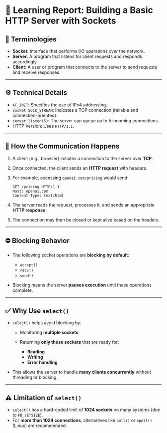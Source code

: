 

# 🧠 Learning Report: Building a Basic HTTP Server with Sockets

## 📘 Terminologies

* **Socket**: Interface that performs I/O operations over the network.
* **Server**: A program that listens for client requests and responds accordingly.
* **Client**: A user or program that connects to the server to send requests and receive responses.

---

## ⚙️ Technical Details

* `AF_INET`: Specifies the use of IPv4 addressing.
* `socket.SOCK_STREAM`: Indicates a TCP connection (reliable and connection-oriented).
* `server.listen(5)`: The server can queue up to 5 incoming connections.
* HTTP Version: Uses `HTTP/1.1`.

---

## 🔄 How the Communication Happens

1. A client (e.g., browser) initiates a connection to the server over **TCP**.

2. Once connected, the client sends an **HTTP request** with headers.

3. For example, accessing `openai.com/pricing` would send:

   ```
   GET /pricing HTTP/1.1
   Host: openai.com
   Content-Type: text/html
   ```

4. The server reads the request, processes it, and sends an appropriate **HTTP response**.

5. The connection may then be closed or kept alive based on the headers.

---

## ⛔ Blocking Behavior

* The following socket operations are **blocking by default**:

  * `accept()`
  * `recv()`
  * `send()`
* Blocking means the server **pauses execution** until these operations complete.

---

## ✅ Why Use `select()`

* `select()` helps avoid blocking by:

  * Monitoring **multiple sockets**.
  * Returning **only those sockets** that are ready for:

    * **Reading**
    * **Writing**
    * **Error handling**
* This allows the server to handle **many clients concurrently** without threading or blocking.

---

## ⚠️ Limitation of `select()`

* `select()` has a hard-coded limit of **1024 sockets** on many systems (due to `FD_SETSIZE`).
* For **more than 1024 connections**, alternatives like `poll()` or `epoll()` (Linux) are recommended.
